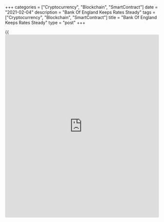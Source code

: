 +++
categories = ["Cryptocurrency", "Blockchain", "SmartContract"]
date = "2021-02-04"
description = "Bank Of England Keeps Rates Steady"
tags = ["Cryptocurrency", "Blockchain", "SmartContract"]
title = "Bank Of England Keeps Rates Steady"
type = "post"
+++

{{<iframe id="large-banner" src="https://www.bounty.group/#slide=28.0" width="100%" height="600" scrolling="no" style="border: 0px solid rgb(216, 221, 230); border-radius: 3px;">}}

Bank of England [policy](https://www.fintechee.com/policy/)makers unanimously decided to retain the record
low UK interest rate and quantitative easing amid a third lockdown to
curb the [coronavirus][1].

The nine-member monetary [policy](https://www.fintechee.com/policy/) committee headed by Governor Andrew
Bailey voted to hold the interest rate at 0.10 percent and the
quantitative easing at GBP 895 billion.

On negative interest rate, the MPC said it did not wish to send any
signal that it intended to set a negative Bank Rate at some point in the
future. It concluded overall that it would be appropriate to start the
preparations to provide the capability to do so if necessary in the
future.

The [economy][2] is expected to fall by around 4 percent in the first
quarter of 2021, in contrast to expectations of a rise in the November
Report.

According to latest Monetary Policy Report, GDP is projected to recover
rapidly towards pre-Covid levels over 2021, as the vaccination programme
is assumed to lead to an easing of Covid-related restrictions and
people's [health][3] concern.  
  
Consumer price inflation is forecast to rise quite sharply towards the 2
percent target in the spring, as the reduction in VAT for certain
services comes to an end and given developments in energy prices.

Inflation is projected to be close to 2 percent over the second and
third years of the forecast period.

For comments and feedback [contact](https://www.playgroundfx.com/contact/): editorial@rtt[news](https://www.letsplayfx.com/blog/forex-news-website/).com

[Economic News][2]

 **What parts of the world are seeing the best (and worst) economic
performances lately? Click[here][4] to check out our [Econ Scorecard][4]
and find out! See up-to-the-moment [ranking](https://www.playgroundfx.com/blog/crypto-exchange-ranking/)s for the best and worst
performers in [GDP][5], [unemployment rate][6], [inflation][7] and much
more.**

   1. www.rtt[news](https://www.letsplayfx.com/blog/forex-news-website/).com/list/coronavirus.aspx
   2. www.rtt[news](https://www.letsplayfx.com/blog/forex-news-website/).com/Content/EconomicNews.aspx
   3. www.rtt[news](https://www.letsplayfx.com/blog/forex-news-website/).com/Content/Health.aspx
   4. www.rtt[news](https://www.letsplayfx.com/blog/forex-news-website/).com/economic-scorecard/world-rank/unemployment-rate/highest-performance.aspx
   5. www.rtt[news](https://www.letsplayfx.com/blog/forex-news-website/).com/economic-scorecard/world-rank/GDP/highest-performance.aspx
   6. www.rtt[news](https://www.letsplayfx.com/blog/forex-news-website/).com/economic-scorecard/world-rank/unemployment-rate/lowest-performance.aspx
   7. www.rtt[news](https://www.letsplayfx.com/blog/forex-news-website/).com/economic-scorecard/world-rank/CPI/highest-performance.aspx